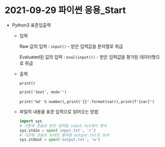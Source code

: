 # 2021-09-29 파이썬 응용_Start



- Python3 표준입출력

  - 입력

    Raw 값의 입력 : `input()` - 받은 입력값을 문자열로 취급

    Evaluated된 값의 입력 : `eval(input())` - 받은 입력값을 평가된 데이터형으로 취급

  - 출력

    `print()`

    `print('text', end='')`

    `print('%d' % number)`, `print('{}'.format(var))`, `print(f'{var}')`

  - 파일의 내용을 표준 입력으로 읽어오는 방법

    ```python
    import sys
    # 기존에 콘솔로 받던 입력을 input.txt에서 받아
    sys.stdin = open('input.txt', 'r')
    # 기존에 콘솔로 보내던 출력을 output.txt로 보내
    sys.stdout = open('output.txt', 'w')
    ```

    



